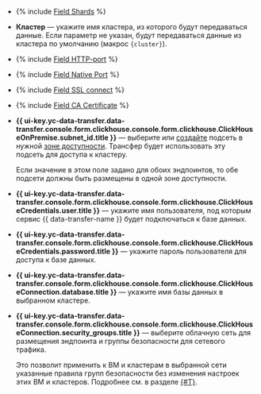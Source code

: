 * {% include [Field Shards](../../fields/clickhouse/ui/shards.md) %}
* **Кластер** — укажите имя кластера, из которого будут передаваться данные. Если параметр не указан, будут передаваться данные из кластера по умолчанию (макрос `{cluster}`).
* {% include [Field HTTP-port](../../fields/clickhouse/ui/http-port.md) %}
* {% include [Field Native Port](../../fields/clickhouse/ui/native-port.md) %}
* {% include [Field SSL connect](../../fields/clickhouse/ui/ssl-connect.md) %}
* {% include [Field CA Certificate](../../fields/clickhouse/ui/ca-certificate.md) %}
* 
  **{{ ui-key.yc-data-transfer.data-transfer.console.form.clickhouse.console.form.clickhouse.ClickHouseOnPremise.subnet_id.title }}** — выберите или [создайте](../../../../vpc/operations/subnet-create.md) подсеть в нужной [зоне доступности](../../../../overview/concepts/geo-scope.md). Трансфер будет использовать эту подсеть для доступа к кластеру.


  Если значение в этом поле задано для обоих эндпоинтов, то обе подсети должны быть размещены в одной зоне доступности.
* **{{ ui-key.yc-data-transfer.data-transfer.console.form.clickhouse.console.form.clickhouse.ClickHouseCredentials.user.title }}** — укажите имя пользователя, под которым сервис {{ data-transfer-name }} будет подключаться к базе данных.
* **{{ ui-key.yc-data-transfer.data-transfer.console.form.clickhouse.console.form.clickhouse.ClickHouseCredentials.password.title }}** — укажите пароль пользователя для доступа к базе данных.
* **{{ ui-key.yc-data-transfer.data-transfer.console.form.clickhouse.console.form.clickhouse.ClickHouseConnection.database.title }}** — укажите имя базы данных в выбранном кластере.
* **{{ ui-key.yc-data-transfer.data-transfer.console.form.clickhouse.console.form.clickhouse.ClickHouseConnection.security_groups.title }}** — выберите облачную сеть для размещения эндпоинта и группы безопасности для сетевого трафика.

  Это позволит применить к ВМ и кластерам в выбранной сети указанные правила групп безопасности без изменения настроек этих ВМ и кластеров. Подробнее см. в разделе [{#T}](../../../../data-transfer/concepts/network.md).
